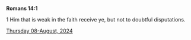 **Romans 14:1**

1 Him that is weak in the faith receive ye, but not to doubtful disputations.

[Thursday 08-August, 2024](https://getbible.life/kjv/Romans/14/1)
